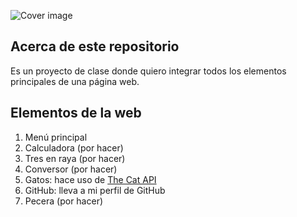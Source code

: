 ![Cover image](https://github.com/ian-ani/room/cover.png)

## Acerca de este repositorio

Es un proyecto de clase donde quiero integrar todos los elementos principales de una página web.

## Elementos de la web

1. Menú principal
2. Calculadora (por hacer)
3. Tres en raya (por hacer)
4. Conversor (por hacer)
5. Gatos: hace uso de [The Cat API](https://thecatapi.com)
6. GitHub: lleva a mi perfil de GitHub
7. Pecera (por hacer)